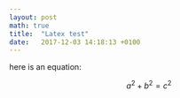 ```yaml
---
layout: post
math: true
title:  "Latex test"
date:   2017-12-03 14:18:13 +0100
---
```

here is an equation:

$$a^2 + b^2 = c^2$$
